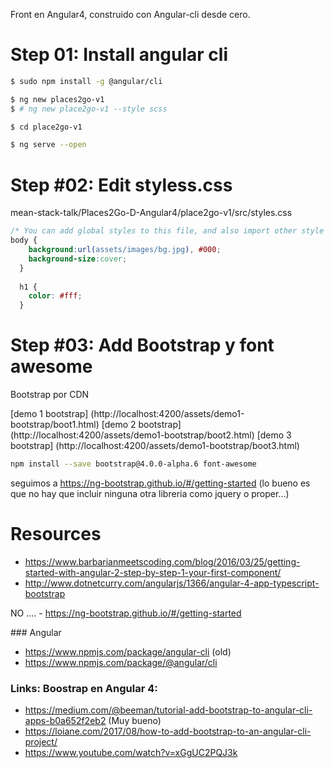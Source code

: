 Front en Angular4,  construido con Angular-cli desde cero.


# Step 01: Install angular cli


```sh
$ sudo npm install -g @angular/cli

$ ng new places2go-v1
$ # ng new place2go-v1 --style scss

$ cd place2go-v1

$ ng serve --open
```

# Step #02: Edit styless.css

mean-stack-talk/Places2Go-D-Angular4/place2go-v1/src/styles.css

```css
/* You can add global styles to this file, and also import other style files */
body {
    background:url(assets/images/bg.jpg), #000;
    background-size:cover;
  }
  
  h1 {
    color: #fff;
  }
```


# Step #03: Add Bootstrap y font awesome

Bootstrap por CDN


[demo 1 bootstrap] (http://localhost:4200/assets/demo1-bootstrap/boot1.html)
[demo 2 bootstrap] (http://localhost:4200/assets/demo1-bootstrap/boot2.html)
[demo 3 bootstrap] (http://localhost:4200/assets/demo1-bootstrap/boot3.html)



```sh
npm install --save bootstrap@4.0.0-alpha.6 font-awesome


```

seguimos a https://ng-bootstrap.github.io/#/getting-started  (lo bueno es que no hay que incluir ninguna otra libreria como jquery o proper...)






# Resources

- https://www.barbarianmeetscoding.com/blog/2016/03/25/getting-started-with-angular-2-step-by-step-1-your-first-component/
- http://www.dotnetcurry.com/angularjs/1366/angular-4-app-typescript-bootstrap


NO .... - https://ng-bootstrap.github.io/#/getting-started



### Angular 

- https://www.npmjs.com/package/angular-cli  (old)
- https://www.npmjs.com/package/@angular/cli

### Links: Boostrap en Angular 4: 


- https://medium.com/@beeman/tutorial-add-bootstrap-to-angular-cli-apps-b0a652f2eb2 (Muy bueno)
- https://loiane.com/2017/08/how-to-add-bootstrap-to-an-angular-cli-project/
- https://www.youtube.com/watch?v=xGgUC2PQJ3k